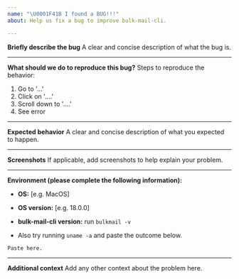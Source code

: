 ```yaml
---
name: "\U0001F41B I found a BUG!!!"
about: Help us fix a bug to improve bulk-mail-cli.

---
```


**Briefly describe the bug**
A clear and concise description of what the bug is.

---

**What should we do to reproduce this bug?**
Steps to reproduce the behavior:
1. Go to '...'
2. Click on '....'
3. Scroll down to '....'
4. See error

---

**Expected behavior**
A clear and concise description of what you expected to happen.

---

**Screenshots**
If applicable, add screenshots to help explain your problem.

---

**Environment (please complete the following information):**
 - **OS:** [e.g. MacOS]
 - **OS version:** [e.g. 18.0.0]
 - **bulk-mail-cli version:** run `bulkmail -v`
 
 - Also try running `uname -a` and paste the outcome below.
```
Paste here.
```

---

**Additional context**
Add any other context about the problem here.
